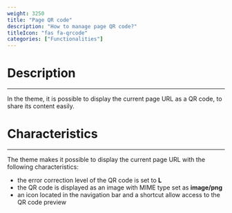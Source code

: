 ```yaml
---
weight: 3250
title: "Page QR code"
description: "How to manage page QR code?"
titleIcon: "fas fa-qrcode"
categories: ["Functionalities"]
---
```


# Description
---

In the theme, it is possible to display the current page URL as a QR code, to share its content easily.

# Characteristics
---

The theme makes it possible to display the current page URL with the following characteristics:
* the error correction level of the QR code is set to **L**
* the QR code is displayed as an image with MIME type set as **image/png**
* an icon located in the navigation bar and a shortcut allow access to the QR code preview
